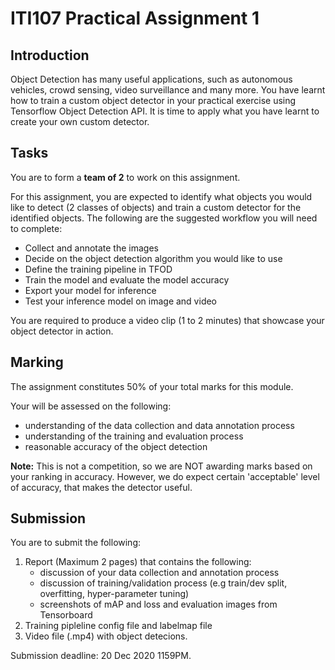 

# ITI107 Practical Assignment 1

## Introduction 

Object Detection has many useful applications, such as autonomous vehicles, crowd sensing, video surveillance and many more. You have learnt how to train a custom object detector in your practical exercise using Tensorflow Object Detection API. It is time to apply what you have learnt to create your own custom detector.

## Tasks

You are to form a **team of 2** to work on this assignment. 

For this assignment, you are expected to identify what objects you would like to detect (2 classes of objects) and train a custom detector for the identified objects. The following are the suggested workflow you will need to complete:

- Collect and annotate the images
- Decide on the object detection algorithm you would like to use
- Define the training pipeline in TFOD 
- Train the model and evaluate the model accuracy
- Export your model for inference
- Test your inference model on image and video 

You are required to produce a video clip (1 to 2 minutes) that showcase your object detector in action.

## Marking 

The assignment constitutes 50% of your total marks for this module. 

Your will be assessed on the following: 

- understanding of the data collection and data annotation process 
- understanding of the training and evaluation process
- reasonable accuracy of the object detection

**Note:** This is not a competition, so we are NOT awarding marks based on your ranking in accuracy. However, we do expect certain 'acceptable' level of accuracy, that makes the detector useful.


## Submission

You are to submit the following: 

1. Report (Maximum 2 pages) that contains the following: 
   - discussion of your data collection and annotation process
   - discussion of training/validation process (e.g train/dev split, overfitting, hyper-parameter tuning)
   - screenshots of mAP and loss and evaluation images from Tensorboard 
2. Training pipleline config file and labelmap file
3. Video file (.mp4) with object detecions. 


Submission deadline: 20 Dec 2020 1159PM.



